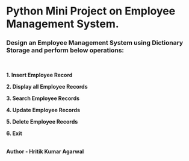 # Python Mini Project on Employee Management System.

### Design an Employee Management System using Dictionary Storage and perform below operations:
<br>

**1. Insert Employee Record**

**2. Display all Employee Records**

**3. Search Employee Records**

**4. Update Employee Records**

**5. Delete Employee Records**

**6. Exit**
<br><br>

**Author - Hritik Kumar Agarwal**